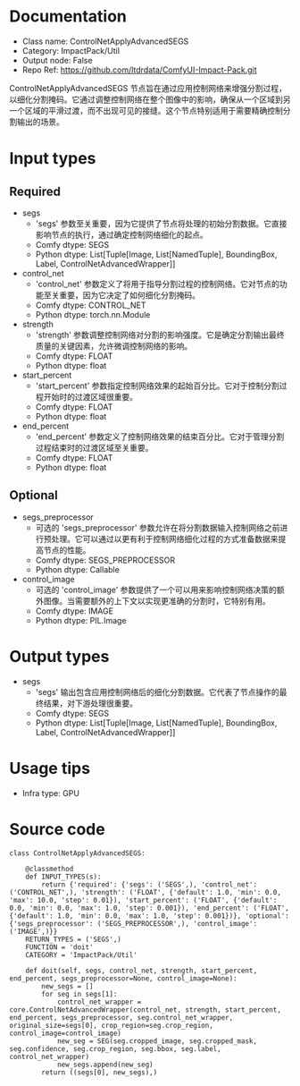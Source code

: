# Documentation
- Class name: ControlNetApplyAdvancedSEGS
- Category: ImpactPack/Util
- Output node: False
- Repo Ref: https://github.com/ltdrdata/ComfyUI-Impact-Pack.git

ControlNetApplyAdvancedSEGS 节点旨在通过应用控制网络来增强分割过程，以细化分割掩码。它通过调整控制网络在整个图像中的影响，确保从一个区域到另一个区域的平滑过渡，而不出现可见的接缝。这个节点特别适用于需要精确控制分割输出的场景。

# Input types
## Required
- segs
    - 'segs' 参数至关重要，因为它提供了节点将处理的初始分割数据。它直接影响节点的执行，通过确定控制网络细化的起点。
    - Comfy dtype: SEGS
    - Python dtype: List[Tuple[Image, List[NamedTuple], BoundingBox, Label, ControlNetAdvancedWrapper]]
- control_net
    - 'control_net' 参数定义了将用于指导分割过程的控制网络。它对节点的功能至关重要，因为它决定了如何细化分割掩码。
    - Comfy dtype: CONTROL_NET
    - Python dtype: torch.nn.Module
- strength
    - 'strength' 参数调整控制网络对分割的影响强度。它是确定分割输出最终质量的关键因素，允许微调控制网络的影响。
    - Comfy dtype: FLOAT
    - Python dtype: float
- start_percent
    - 'start_percent' 参数指定控制网络效果的起始百分比。它对于控制分割过程开始时的过渡区域很重要。
    - Comfy dtype: FLOAT
    - Python dtype: float
- end_percent
    - 'end_percent' 参数定义了控制网络效果的结束百分比。它对于管理分割过程结束时的过渡区域至关重要。
    - Comfy dtype: FLOAT
    - Python dtype: float
## Optional
- segs_preprocessor
    - 可选的 'segs_preprocessor' 参数允许在将分割数据输入控制网络之前进行预处理。它可以通过以更有利于控制网络细化过程的方式准备数据来提高节点的性能。
    - Comfy dtype: SEGS_PREPROCESSOR
    - Python dtype: Callable
- control_image
    - 可选的 'control_image' 参数提供了一个可以用来影响控制网络决策的额外图像。当需要额外的上下文以实现更准确的分割时，它特别有用。
    - Comfy dtype: IMAGE
    - Python dtype: PIL.Image

# Output types
- segs
    - 'segs' 输出包含应用控制网络后的细化分割数据。它代表了节点操作的最终结果，对下游处理很重要。
    - Comfy dtype: SEGS
    - Python dtype: List[Tuple[Image, List[NamedTuple], BoundingBox, Label, ControlNetAdvancedWrapper]]

# Usage tips
- Infra type: GPU

# Source code
```
class ControlNetApplyAdvancedSEGS:

    @classmethod
    def INPUT_TYPES(s):
        return {'required': {'segs': ('SEGS',), 'control_net': ('CONTROL_NET',), 'strength': ('FLOAT', {'default': 1.0, 'min': 0.0, 'max': 10.0, 'step': 0.01}), 'start_percent': ('FLOAT', {'default': 0.0, 'min': 0.0, 'max': 1.0, 'step': 0.001}), 'end_percent': ('FLOAT', {'default': 1.0, 'min': 0.0, 'max': 1.0, 'step': 0.001})}, 'optional': {'segs_preprocessor': ('SEGS_PREPROCESSOR',), 'control_image': ('IMAGE',)}}
    RETURN_TYPES = ('SEGS',)
    FUNCTION = 'doit'
    CATEGORY = 'ImpactPack/Util'

    def doit(self, segs, control_net, strength, start_percent, end_percent, segs_preprocessor=None, control_image=None):
        new_segs = []
        for seg in segs[1]:
            control_net_wrapper = core.ControlNetAdvancedWrapper(control_net, strength, start_percent, end_percent, segs_preprocessor, seg.control_net_wrapper, original_size=segs[0], crop_region=seg.crop_region, control_image=control_image)
            new_seg = SEG(seg.cropped_image, seg.cropped_mask, seg.confidence, seg.crop_region, seg.bbox, seg.label, control_net_wrapper)
            new_segs.append(new_seg)
        return ((segs[0], new_segs),)
```